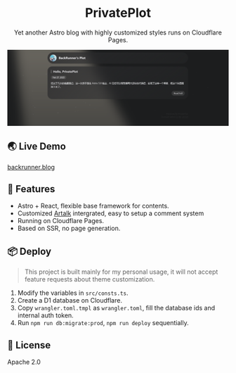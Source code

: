<div align="center">
  <h1>PrivatePlot</h1>
  <p>Yet another Astro blog with highly customized styles runs on Cloudflare Pages.</p>
</div>

![](./.github/demo.png)

## 🌏 Live Demo

[backrunner.blog](https://backrunner.blog)

## 🌌 Features

- Astro + React, flexible base framework for contents.
- Customized [Artalk](https://artalk.js.org/) intergrated, easy to setup a comment system
- Running on Cloudflare Pages.
- Based on SSR, no page generation.

## 📦 Deploy

> This project is built mainly for my personal usage, it will not accept feature requests about theme customization.

1. Modify the variables in `src/consts.ts`.
2. Create a D1 database on Cloudflare.
3. Copy `wrangler.toml.tmpl` as `wrangler.toml`, fill the database ids and internal auth token.
4. Run `npm run db:migrate:prod`, `npm run deploy` sequentially.

## 🧾 License

Apache 2.0
